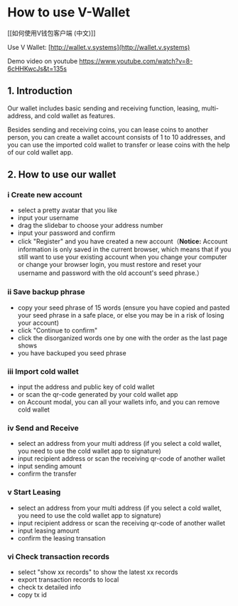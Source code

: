 # How to use V-Wallet
[[如何使用V钱包客户端 (中文)]]

Use V Wallet: [http://wallet.v.systems](http://wallet.v.systems)

Demo video on youtube https://www.youtube.com/watch?v=8-6cHHKwcJs&t=135s

## 1. Introduction

Our wallet includes basic sending and receiving function, leasing, multi-address, and cold wallet as features.

Besides sending and receiving coins, you can lease coins to another person, you can create a wallet account consists of 1 to 10 addresses, and you can use the imported cold wallet to transfer or lease coins with the help of our cold wallet app.

## 2. How to use our wallet

### i Create new account

* select a pretty avatar that you like
* input your username 
* drag  the slidebar to choose your address number
* input your password and confirm
* click "Register" and you have created a new account（**Notice:** Account information is only saved in the current browser, which means that if you still want to use your existing account when you change your computer or change your browser login, you must restore and reset your username and password with the old account's seed phrase.）

### ii Save backup phrase

* copy your seed phrase of 15 words (ensure you have copied and pasted your seed phrase in a safe place, or else you may be in a risk of losing your account)
* click "Continue to confirm"
* click the disorganized words one by one with the order as the last page shows
* you have backuped you seed phrase

### iii Import cold wallet

* input the address and public key of cold wallet
* or scan the qr-code generated by your cold wallet app
* on Account modal, you can all your wallets info, and you can remove cold wallet

### iv Send and Receive

* select an address from your multi address (if you select a cold wallet, you need to use the cold wallet app to signature)
* input recipient address or scan the receiving qr-code of another wallet
* input sending amount
* confirm the transfer

### v Start Leasing

* select an address from your multi address (if you select a cold wallet, you need to use the cold wallet app to signature)
* input recipient address or scan the receiving qr-code of another wallet
* input leasing amount
* confirm the leasing transation 

### vi Check transaction records

* select "show xx records" to show the latest xx records
* export transaction records to local
* check tx detailed info
* copy tx id